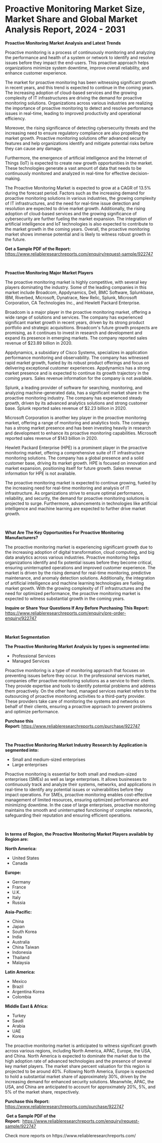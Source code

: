 <p><h1>Proactive Monitoring Market Size, Market Share and Global Market Analysis Report, 2024 - 2031</h1></p><p><strong>Proactive Monitoring Market Analysis and Latest Trends</strong></p>
<p><p>Proactive monitoring is a process of continuously monitoring and analyzing the performance and health of a system or network to identify and resolve issues before they impact the end-users. This proactive approach helps organizations minimize system downtime, improve overall reliability, and enhance customer experience.</p><p>The market for proactive monitoring has been witnessing significant growth in recent years, and this trend is expected to continue in the coming years. The increasing adoption of cloud-based services and the growing complexity of IT infrastructures are driving the demand for proactive monitoring solutions. Organizations across various industries are realizing the importance of proactive monitoring to detect and resolve performance issues in real-time, leading to improved productivity and operational efficiency.</p><p>Moreover, the rising significance of detecting cybersecurity threats and the increasing need to ensure regulatory compliance are also propelling the market growth. Proactive monitoring solutions offer advanced security features and help organizations identify and mitigate potential risks before they can cause any damage.</p><p>Furthermore, the emergence of artificial intelligence and the Internet of Things (IoT) is expected to create new growth opportunities in the market. These technologies generate a vast amount of data that needs to be continuously monitored and analyzed in real-time for effective decision-making.</p><p>The Proactive Monitoring Market is expected to grow at a CAGR of 13.5% during the forecast period. Factors such as the increasing demand for proactive monitoring solutions in various industries, the growing complexity of IT infrastructures, and the need for real-time issue detection and resolution are expected to drive market growth. Additionally, the rising adoption of cloud-based services and the growing significance of cybersecurity are further fueling the market expansion. The integration of artificial intelligence and IoT technologies is also expected to contribute to the market growth in the coming years. Overall, the proactive monitoring market shows immense potential and is likely to witness robust growth in the future.</p></p>
<p><strong>Get a Sample PDF of the Report:&nbsp;</strong> <a href="https://www.reliableresearchreports.com/enquiry/request-sample/922747">https://www.reliableresearchreports.com/enquiry/request-sample/922747</a></p>
<p>&nbsp;</p>
<p><strong>Proactive Monitoring Major Market Players</strong></p>
<p><p>The proactive monitoring market is highly competitive, with several key players dominating the industry. Some of the leading companies in this market include Broadcom, Appdynamics, Dell, BMC Software, Splunkbase, IBM, Riverbed, Microsoft, Dynatrace, New Relic, Splunk, Microsoft Corporation, CA Technologies Inc., and Hewlett Packard Enterprise.</p><p>Broadcom is a major player in the proactive monitoring market, offering a wide range of solutions and services. The company has experienced significant market growth in recent years, driven by its strong product portfolio and strategic acquisitions. Broadcom's future growth prospects are promising, as it continues to invest in research and development and expand its presence in emerging markets. The company reported sales revenue of $23.89 billion in 2020.</p><p>Appdynamics, a subsidiary of Cisco Systems, specializes in application performance monitoring and observability. The company has witnessed rapid market growth, fueled by its robust product offerings and focus on delivering exceptional customer experiences. Appdynamics has a strong market presence and is expected to continue its growth trajectory in the coming years. Sales revenue information for the company is not available.</p><p>Splunk, a leading provider of software for searching, monitoring, and analyzing machine-generated data, has a significant market share in the proactive monitoring industry. The company has experienced steady growth, driven by its advanced analytics solutions and strong customer base. Splunk reported sales revenue of $2.23 billion in 2020.</p><p>Microsoft Corporation is another key player in the proactive monitoring market, offering a range of monitoring and analytics tools. The company has a strong market presence and has been investing heavily in research and development to enhance its proactive monitoring capabilities. Microsoft reported sales revenue of $143 billion in 2020.</p><p>Hewlett Packard Enterprise (HPE) is a prominent player in the proactive monitoring market, offering a comprehensive suite of IT infrastructure monitoring solutions. The company has a global presence and a solid customer base, driving its market growth. HPE is focused on innovation and market expansion, positioning itself for future growth. Sales revenue information for HPE is not available.</p><p>The proactive monitoring market is expected to continue growing, fueled by the increasing need for real-time monitoring and analysis of IT infrastructure. As organizations strive to ensure optimal performance, reliability, and security, the demand for proactive monitoring solutions is projected to surge. Furthermore, advancements in technologies like artificial intelligence and machine learning are expected to further drive market growth.</p></p>
<p>&nbsp;</p>
<p><strong>What Are The Key Opportunities For Proactive Monitoring Manufacturers?</strong></p>
<p><p>The proactive monitoring market is experiencing significant growth due to the increasing adoption of digital transformation, cloud computing, and big data analytics across various industries. Proactive monitoring helps organizations identify and fix potential issues before they become critical, ensuring uninterrupted operations and improved customer experience. The market is driven by the rising demand for real-time monitoring, predictive maintenance, and anomaly detection solutions. Additionally, the integration of artificial intelligence and machine learning technologies are fueling market growth. With the growing complexity of IT infrastructures and the need for optimized performance, the proactive monitoring market is expected to witness substantial growth in the coming years.</p></p>
<p><strong>Inquire or Share Your Questions If Any Before Purchasing This Report:</strong> <a href="https://www.reliableresearchreports.com/enquiry/pre-order-enquiry/922747">https://www.reliableresearchreports.com/enquiry/pre-order-enquiry/922747</a></p>
<p>&nbsp;</p>
<p><strong>Market Segmentation</strong></p>
<p><strong>The Proactive Monitoring Market Analysis by types is segmented into:</strong></p>
<p><ul><li>Professional Services</li><li>Managed Services</li></ul></p>
<p><p>Proactive monitoring is a type of monitoring approach that focuses on preventing issues before they occur. In the professional services market, companies offer proactive monitoring solutions as a service to their clients. They provide expertise and tools to identify potential problems and address them proactively. On the other hand, managed services market refers to the outsourcing of proactive monitoring activities to a third-party provider. These providers take care of monitoring the systems and networks on behalf of their clients, ensuring a proactive approach to prevent problems and optimize performance.</p></p>
<p><strong>Purchase this Report:&nbsp;</strong><a href="https://www.reliableresearchreports.com/purchase/922747">https://www.reliableresearchreports.com/purchase/922747</a></p>
<p>&nbsp;</p>
<p><strong>The Proactive Monitoring Market Industry Research by Application is segmented into:</strong></p>
<p><ul><li>Small and medium-sized enterprises</li><li>Large enterprises</li></ul></p>
<p><p>Proactive monitoring is essential for both small and medium-sized enterprises (SMEs) as well as large enterprises. It allows businesses to continuously track and analyze their systems, networks, and applications in real-time to identify any potential issues or vulnerabilities before they impact operations. For SMEs, proactive monitoring enables cost-effective management of limited resources, ensuring optimized performance and minimizing downtime. In the case of large enterprises, proactive monitoring maintains the smooth and uninterrupted functioning of complex networks, safeguarding their reputation and ensuring efficient operations.</p></p>
<p>&nbsp;</p>
<p><strong>In terms of Region, the Proactive Monitoring Market Players available by Region are:</strong></p>
<p>
    <p> <strong> North America: </strong>
        <ul>
            <li>United States</li>
            <li>Canada</li>
        </ul>
        </p> 
    <p> <strong> Europe: </strong>
        <ul>
            <li>Germany</li>
            <li>France</li>
            <li>U.K.</li>
            <li>Italy</li>
            <li>Russia</li>
        </ul>
        </p> 
    <p> <strong> Asia-Pacific: </strong>
        <ul>
            <li>China</li>
            <li>Japan</li>
            <li>South Korea</li>
            <li>India</li>
            <li>Australia</li>
            <li>China Taiwan</li>
            <li>Indonesia</li>
            <li>Thailand</li>
            <li>Malaysia</li>
        </ul>
        </p> 
    <p> <strong> Latin America: </strong>
        <ul>
            <li>Mexico</li>
            <li>Brazil</li>
            <li>Argentina Korea</li>
            <li>Colombia</li>
        </ul>
        </p> 
    <p> <strong> Middle East & Africa: </strong>
        <ul>
            <li>Turkey</li>
            <li>Saudi</li>
            <li>Arabia</li>
            <li>UAE</li>
            <li>Korea</li>
        </ul>
    </p>
    </p>
<p><p>The proactive monitoring market is anticipated to witness significant growth across various regions, including North America, APAC, Europe, the USA, and China. North America is expected to dominate the market due to the high adoption rate of advanced technologies and the presence of several key market players. The market share percent valuation for this region is projected to be around 40%. Following North America, Europe is expected to hold a substantial market share of approximately 30%, driven by the increasing demand for enhanced security solutions. Meanwhile, APAC, the USA, and China are anticipated to account for approximately 20%, 5%, and 5% of the market share, respectively.</p></p>
<p><strong>Purchase this Report: </strong><a href="https://www.reliableresearchreports.com/purchase/922747">https://www.reliableresearchreports.com/purchase/922747</a></p>
<p>&nbsp;<strong>Get a Sample PDF of the Report:&nbsp;&nbsp;</strong><a href="https://www.reliableresearchreports.com/enquiry/request-sample/922747">https://www.reliableresearchreports.com/enquiry/request-sample/922747</a></p>
<p><strong></strong></p>
<p>Check more reports on https://www.reliableresearchreports.com/</p>